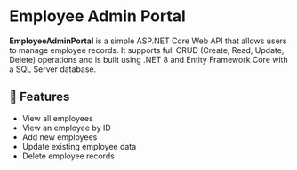 # Employee Admin Portal

**EmployeeAdminPortal** is a simple ASP.NET Core Web API that allows users to manage employee records. It supports full CRUD (Create, Read, Update, Delete) operations and is built using .NET 8 and Entity Framework Core with a SQL Server database.

## 📌 Features

- View all employees
- View an employee by ID
- Add new employees
- Update existing employee data
- Delete employee records
